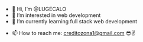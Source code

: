 - 👋 Hi, I’m @LUGECALO
- 👀 I’m interested in web development
- 🌱 I’m currently learning full stack web development
<!--- 💞️ I’m looking to collaborate on ... --->
- 📫 How to reach me: creditozona1@gmail.com 😎✌️

<!---
LUGECALO/LUGECALO is a ✨ special ✨ repository because its `README.md` (this file) appears on your GitHub profile.
You can click the Preview link to take a look at your changes.
--->
